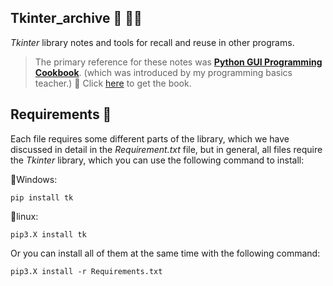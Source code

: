 ## Tkinter_archive 👾 📱📁

*Tkinter* library notes and tools for recall and reuse in other programs.

> The primary reference for these notes was [**Python GUI Programming Cookbook**](https://github.com/PacktPublishing/Python-GUI-Programming-Cookbook-Third-Edition). (which was introduced by my programming basics teacher.) 📕
> Click [here](https://www.packtpub.com/product/python-gui-programming-cookbook/9781838827540?_ga=2.211928404.1361714596.1661115164-386218415.1661115164) to get the book.

## Requirements 🔧
Each file requires some different parts of the library, which we have discussed in detail in the *Requirement.txt* file, but in general, all files require the *Tkinter* library, which you can use the following command to install:

🔹Windows:

```console
pip install tk
```

🔹linux:
```console
pip3.X install tk
```

Or you can install all of them at the same time with the following command:

```console
pip3.X install -r Requirements.txt
```
